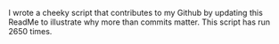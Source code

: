 I wrote a cheeky script that contributes to my Github by updating this ReadMe to illustrate why more than commits matter. This script has run 2650 times.
